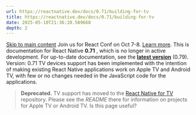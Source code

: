 ```yaml
---
url: https://reactnative.dev/docs/0.71/building-for-tv
title: https://reactnative.dev/docs/0.71/building-for-tv
date: 2025-05-10T21:36:20.589668
depth: 2
---
```


[Skip to main content](https://reactnative.dev/docs/0.71/building-for-tv#__docusaurus_skipToContent_fallback)
Join us for React Conf on Oct 7-8. [Learn more](https://conf.react.dev).
This is documentation for React Native **0.71** , which is no longer in active development.
For up-to-date documentation, see the **[latest version](https://reactnative.dev/docs/building-for-tv)** (0.79).
Version: 0.71
TV devices support has been implemented with the intention of making existing React Native applications work on Apple TV and Android TV, with few or no changes needed in the JavaScript code for the applications.
> **Deprecated.** TV support has moved to the [React Native for TV](https://github.com/react-native-tvos/react-native-tvos#readme) repository. Please see the _README_ there for information on projects for Apple TV or Android TV.
Is this page useful?

